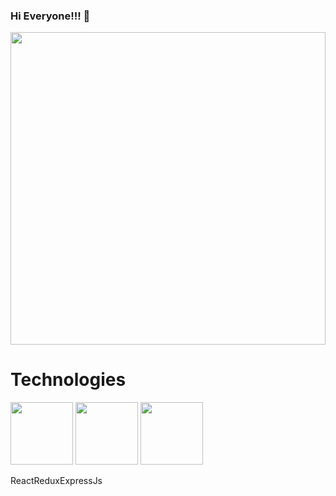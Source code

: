 ### Hi Everyone!!! 👋
<img src="https://user-images.githubusercontent.com/39142850/67110554-fdea5400-f20d-11e9-834a-d459a612b7b1.gif" width="100%" height="500px"/>

<div>
 <h1>Technologies</h1>
 <img src="https://cdn.iconscout.com/icon/free/png-512/react-1-282599.png" width="100px" height="100px" alt=""/>  <img src="https://img.icons8.com/color/452/redux.png" width="100px" height="100px" alt=""/>   <img src="https://ismaeljdz7.com/img/abilities/expressjs.png" width="100px" height="100px" alt=""/> 
 <p><span>React</span><span>Redux</span><span>ExpressJs</span></p> 
 
 </div>
<!--
**17agustin/17agustin** is a ✨ _special_ ✨ repository because its `README.md` (this file) appears on your GitHub profile.

Here are some ideas to get you started:

- 🔭 I’m currently working on ...
- 🌱 I’m currently learning ... 
- 👯 I’m looking to collaborate on ...
- 🤔 I’m looking for help with ...
- 💬 Ask me about ...
- 📫 How to reach me: ...
- 😄 Pronouns: ...
- ⚡ Fun fact: ...
-->
